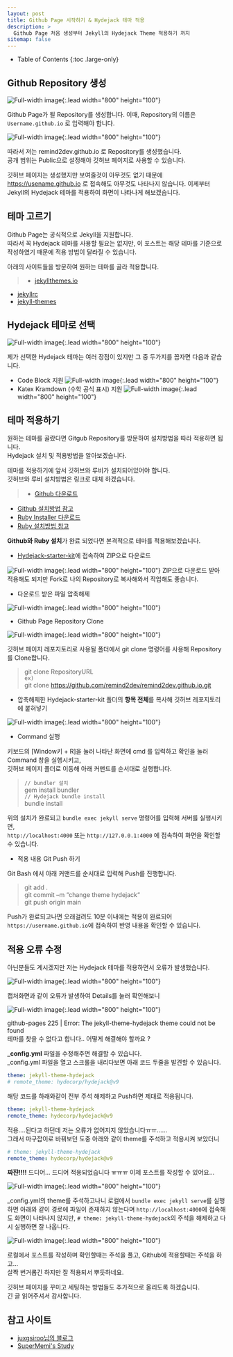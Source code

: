 ```yaml
---
layout: post
title: Github Page 시작하기 & Hydejack 테마 적용
description: >
  Github Page 처음 생성부터 Jekyll의 Hydejack Theme 적용하기 까지
sitemap: false
---
```


- Table of Contents
{:toc .large-only}

## Github Repository 생성

![Full-width image](/assets/img/githubpage/001.png){:.lead width="800" height="100"}

Github Page가 될 Repository를 생성합니다. 이때, Repository의 이름은 `Username.github.io` 로 입력해야 합니다.

![Full-width image](/assets/img/githubpage/002.png){:.lead width="800" height="100"}

따라서 저는 remind2dev.github.io 로 Repository를 생성했습니다.   
공개 범위는 Public으로 설정해야 깃허브 페이지로 사용할 수 있습니다.   

깃허브 페이지는 생성했지만 보여줄것이 아무것도 없기 때문에 https://usename.github.io 로 접속해도 아무것도 나타나지 않습니다. 이제부터 Jekyll의 Hydejack 테마를 적용하여 화면이 나타나게 해보겠습니다.
 
## 테마 고르기

Github Page는 공식적으로 Jekyll을 지원합니다.   
따라서 꼭 Hydejack 테마를 사용할 필요는 없지만, 이 포스트는 해당 테마를 기준으로 작성하였기 때문에 적용 방법이 달라질 수 있습니다.

아래의 사이트들을 방문하여 원하는 테마를 골라 적용합니다.
> - [jekyllthemes.io](https://jekyllthemes.io/free)   
- [jekyllrc](http://themes.jekyllrc.org/)   
- [jekyll-themes](https://jekyll-themes.com/free/)
 
## Hydejack 테마로 선택

![Full-width image](/assets/img/blog/blog-layout.jpg){:.lead width="800" height="100"}

제가 선택한 Hydejack 테마는 여러 장점이 있지만 그 중 두가지를 꼽자면 다음과 같습니다.
- Code Block 지원
![Full-width image](/assets/img/githubpage/002-1.png){:.lead width="800" height="100"}
- Katex Kramdown (수학 공식 표시) 지원
![Full-width image](/assets/img/githubpage/002-2.png){:.lead width="800" height="100"}


## 테마 적용하기

원하는 테마를 골랐다면 Gitgub Repository를 방문하여 설치방법을 따라 적용하면 됩니다.   
Hydejack 설치 및 적용방법을 알아보겠습니다.

테마를 적용하기에 앞서 깃허브와 루비가 설치되어있어야 합니다.   
깃허브와 루비 설치방법은 링크로 대체 하겠습니다.
> - [Github 다운로드](https://git-scm.com/download/)   
- [Github 설치방법 참고](https://taewow.tistory.com/13)   
- [Ruby Installer 다운로드](https://rubyinstaller.org/)   
- [Ruby 설치방법 참고](https://junstar92.tistory.com/5)

**Github와 Ruby 설치**가 완료 되었다면 본격적으로 테마를 적용해보겠습니다.

- [Hydejack-starter-kit](https://github.com/hydecorp/hydejack-starter-kit)에 접속하여 ZIP으로 다운로드

![Full-width image](/assets/img/githubpage/003.png){:.lead width="800" height="100"}
ZIP으로 다운로드 받아 적용해도 되지만 Fork로 나의 Repository로 복사해와서 작업해도 좋습니다.

- 다운로드 받은 파일 압축해제

![Full-width image](/assets/img/githubpage/004.png){:.lead width="800" height="100"}

- Github Page Repository Clone

![Full-width image](/assets/img/githubpage/005.png){:.lead width="800" height="100"}

깃허브 페이지 레포지토리로 사용될 폴더에서 git clone 명령어를 사용해 Repository를 Clone합니다.   

> git clone RepositoryURL   
`ex)`   
git clone https://github.com/remind2dev/remind2dev.github.io.git

- 압축해제한 Hydejack-starter-kit 폴더의 **항목 전체**를 복사해 깃허브 레포지토리에 붙혀넣기

![Full-width image](/assets/img/githubpage/006.png){:.lead width="800" height="100"}

- Command 실행

키보드의 [Window키 + R]을 눌러 나타난 화면에 cmd 를 입력하고 확인을 눌러 Command 창을 실행시키고,   
깃허브 페이지 폴더로 이동해 아래 커맨드를 순서대로 실행합니다.

> `// bundler 설치`   
gem install bundler   
`// Hydejack bundle install`   
bundle install


위의 설치가 완료되고 `bundle exec jekyll serve` 명령어를 입력해 서버를 실행시키면,   
`http://localhost:4000` 또는 `http://127.0.0.1:4000` 에 접속하여 화면을 확인할 수 있습니다.

- 적용 내용 Git Push 하기

Git Bash 에서 아래 커맨드를 순서대로 입력해 Push를 진행합니다.

> git add .   
git commit –m “change theme hydejack“   
git push origin main

Push가 완료되고나면 오래걸려도 10분 이내에는 적용이 완료되어 `https://username.github.io`에 접속하여 반영 내용을 확인할 수 있습니다.

## 적용 오류 수정

아닌분들도 계시겠지만 저는 Hydejack 테마를 적용하면서 오류가 발생했습니다.

![Full-width image](/assets/img/githubpage/007.png){:.lead width="800" height="100"}

캡처화면과 같이 오류가 발생하여 Details를 눌러 확인해보니

![Full-width image](/assets/img/githubpage/008.png){:.lead width="800" height="100"}

github-pages 225 | Error: The jekyll-theme-hydejack theme could not be found   
테마를 찾을 수 없다고 합니다.. 어떻게 해결해야 할까요 ?

**_config.yml** 파일을 수정해주면 해결할 수 있습니다.   
_config.yml 파일을 열고 스크롤을 내리다보면 아래 코드 두줄을 발견할 수 있습니다.

~~~yml
theme: jekyll-theme-hydejack   
# remote_theme: hydecorp/hydejack@v9
~~~

해당 코드를 하래와같이 전부 주석 해제하고 Push하면 제대로 적용됩니다.

~~~yml
theme: jekyll-theme-hydejack   
remote_theme: hydecorp/hydejack@v9
~~~

적용....된다고 하던데 저는 오류가 없어지지 않았습니다ㅠㅠ......   
그래서 마구잡이로 바꿔보던 도중 아래와 같이 theme를 주석하고 적용시켜 보았더니

~~~yml
# theme: jekyll-theme-hydejack   
remote_theme: hydecorp/hydejack@v9
~~~

**짜쟌!!!!** 드디어... 드디어 적용되었습니다 ㅠㅠㅠ 이제 포스트를 작성할 수 있어요...

![Full-width image](/assets/img/githubpage/009.png){:.lead width="800" height="100"}

_config.yml의 theme를 주석하고나니 로컬에서 `bundle exec jekyll serve`를 실행하면 아래와 같이 경로에 파일이 존재하지 않는다며 `http://localhost:4000`에 접속해도 화면이 나타나지 않지만, `# theme: jekyll-theme-hydejack`의 주석을 해제하고 다시 실행하면 잘 나옵니다.

![Full-width image](/assets/img/githubpage/010.png){:.lead width="800" height="100"}

로컬에서 포스트를 작성하며 확인할때는 주석을 풀고, Github에 적용할때는 주석을 하고...   
살짝 번거롭긴 하지만 잘 적용되서 뿌듯하네요.

깃허브 페이지를 꾸미고 세팅하는 방법들도 추가적으로 올리도록 하겠습니다.   
긴 글 읽어주셔서 감사합니다.


## 참고 사이트
- [juxgsiroo님의 블로그](https://velog.io/@juxgsiroo/github-page-pt2)
- [SuperMemi's Study](https://supermemi.tistory.com/146)
